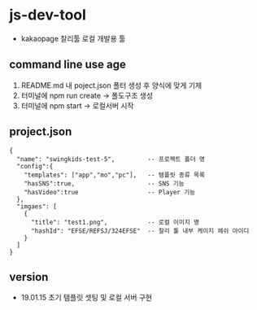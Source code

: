 # js-dev-tool

* kakaopage 찰리툴 로컬 개발용 툴

## command line use age

1. README.md 내 poject.json 폴터 생성 후 양식에 맞게 기제  
2. 터미널에 npm run create -> 폴도구조 생성  
3. 터미널에 npm start -> 로컬서버 시작  

## project.json
```
{
  "name": "swingkids-test-5",         -- 프로젝트 폴더 명
  "config":{
    "templates": ["app","mo","pc"],   -- 탬플릿 종류 목록
    "hasSNS":true,                    -- SNS 기능
    "hasVideo":true                   -- Player 기능
  },
  "imgaes": [
    {
      "title": "test1.png",           -- 로컬 이미지 명
      "hashId": "EFSE/REFSJ/324EFSE"  -- 찰리 툴 내부 케이지 헤쉬 아이디
    } 
  ]
}
```

## version

* 19.01.15 초기 탬플릿 셋팅 및 로컬 서버 구현
